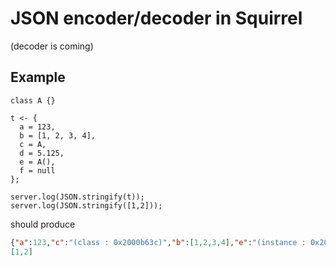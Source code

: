 # JSON encoder/decoder in Squirrel
 
(decoder is coming)

## Example

```squirrel
class A {}

t <- {
  a = 123,
  b = [1, 2, 3, 4],
  c = A,
  d = 5.125,
  e = A(),
  f = null
};

server.log(JSON.stringify(t));
server.log(JSON.stringify([1,2]));
```

should produce
 
```json
{"a":123,"c":"(class : 0x2000b63c)","b":[1,2,3,4],"e":"(instance : 0x2000b99c)","d":5.125,"f":null}
[1,2]
```
